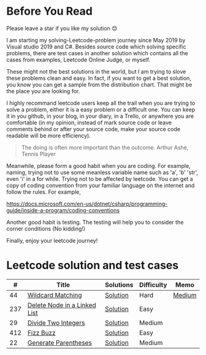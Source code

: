 # Before You Read

Please leave a star if you like my solution 😊

I am starting my solving-Leetcode-problem journey since May 2019 by Visual studio 2019 and C#. Besides source code which solving specific problems, there are test cases in another solution which contains all the cases from examples, Leetcode Online Judge, or myself.

These might not the best solutions in the world, but I am trying to slove these problems clean and easy. In fact, if you want to get a best solution, you know you can get a sample from the distribution chart. That might be the place you are looking for.

I highly recommand leetcode users keep all the trail when you are trying to solve a problem, either it is a easy problem or a difficult one. You can keep it in you github, in your blog, in your diary, in a Trello, or anywhere you are comfortable (in my opinion, instead of mark source code or leave comments behind or after your source code, make your source code readable will be more efficiency). 

> The doing is often more important than the outcome. Arthur Ashe, Tennis Player

Meanwhile, please form a good habit when you are coding. For example, naming, trying not to use some meanless variable name such as 'a', 'b' 'str', even 'i' in a for while. Trying not to be affected by leetcode. You can get a copy of coding convention from your familiar language on the internet and follow the rules. For example,

https://docs.microsoft.com/en-us/dotnet/csharp/programming-guide/inside-a-program/coding-conventions

Another good habit is testing. The testing will help you to consider the corner conditions (No kidding!)

Finally, enjoy your leetcode journey!

# Leetcode solution and test cases
|  #  |      Title     |   Solutions   |  Difficulty  | Memo                   
|-----|----------------|---------------|-------------|-------------
|44|[Wildcard Matching](https://leetcode.com/problems/wildcard-matching/)|[Solution](https://github.com/fuchun2018/leetcode/blob/master/leetcode/WildcardMatch/WildcardMatchSolution.cs) |Hard|[Medium](https://medium.com/@fuchun.chang/leetcode-wildcard-regex-311dc4a4a6f6)|
|237|[Delete Node in a Linked List](https://leetcode.com/problems/delete-node-in-a-linked-list/)|[Solution](https://github.com/fuchun2018/leetcode/blob/master/leetcode/DeleteNodeInLinkedList/DeleteNodeSolution.cs) |Easy||
|29|[Divide Two Integers](https://leetcode.com/problems/divide-two-integers/)|[Solution](https://github.com/fuchun2018/leetcode/blob/master/leetcode/DivideTwoIntegers/DivideSolution.cs) |Medium||
|412|[Fizz Buzz](https://leetcode.com/problems/fizz-buzz/)|[Solution](https://github.com/fuchun2018/leetcode/blob/master/leetcode/FizzBuzz/FizzBuzzSolution.cs) |Easy||
|22|[Generate Parentheses](https://leetcode.com/problems/generate-parentheses/)|[Solution](https://github.com/fuchun2018/leetcode/blob/master/leetcode/GenerateParenthesis/GenerateParenthesisSolution.cs) |Medium||

